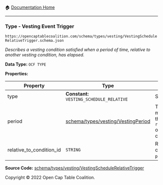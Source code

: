 :house: [Documentation Home](/README.md)

---

### Type - Vesting Event Trigger

`https://opencaptablecoalition.com/schema/types/vesting/VestingScheduleRelativeTrigger.schema.json`

_Describes a vesting condition satisfied when a period of time, relative to another vesting condition, has elapsed._

**Data Type:** `OCF TYPE`

**Properties:**

| Property                 | Type                                                                              | Description                                                                                                                    | Required   |
| ------------------------ | --------------------------------------------------------------------------------- | ------------------------------------------------------------------------------------------------------------------------------ | ---------- |
| type                     | **Constant:** `VESTING_SCHEDULE_RELATIVE`                                         | Scalar Constant                                                                                                                | `REQUIRED` |
| period                   | [schema/types/vesting/VestingPeriod](/docs/schema/types/vesting/VestingPeriod.md) | The span of time that must have elapsed since the condition `relative_to_condition_id` occurred for this condition to trigger. | `REQUIRED` |
| relative_to_condition_id | `STRING`                                                                          | Reference to the vesting condition ID to which the `period` is relative                                                        | `REQUIRED` |

**Source Code:** [schema/types/vesting/VestingScheduleRelativeTrigger](/schema/types/vesting/VestingScheduleRelativeTrigger.schema.json)

Copyright © 2022 Open Cap Table Coalition.
